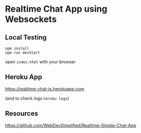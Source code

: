 # Realtime Chat App using Websockets


## Local Testing
`npm install`  
`npm run devStart`  

open `index.html` with your browser


## Heroku App
https://realtime-chat-js.herokuapp.com

(and to check logs `heroku logs`)


## Resources
https://github.com/WebDevSimplified/Realtime-Simple-Chat-App  
